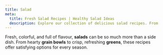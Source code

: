 ```yaml
---
title: Salad
meta:
  title: Fresh Salad Recipes | Healthy Salad Ideas
  description: Explore our collection of delicious salad recipes. From hearty grain bowls and protein-packed options to light side salads - discover creative ways to enjoy fresh ingredients.
---
```


Fresh, colorful, and full of flavour, **salads** can be so much more than a side dish. From hearty **grain bowls** to crisp, refreshing **greens**, these recipes offer satisfying options for every season.
